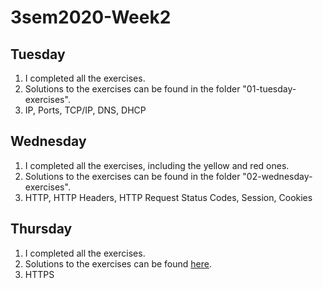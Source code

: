 # 3sem2020-Week2

## Tuesday
1. I completed all the exercises.
2. Solutions to the exercises can be found in the folder "01-tuesday-exercises".
3. IP, Ports, TCP/IP, DNS, DHCP


## Wednesday
1. I completed all the exercises, including the yellow and red ones.
2. Solutions to the exercises can be found in the folder "02-wednesday-exercises".
3. HTTP, HTTP Headers, HTTP Request Status Codes, Session, Cookies


## Thursday
1. I completed all the exercises.
2. Solutions to the exercises can be found [here](https://carolinehoeg.com/...).
3. HTTPS
